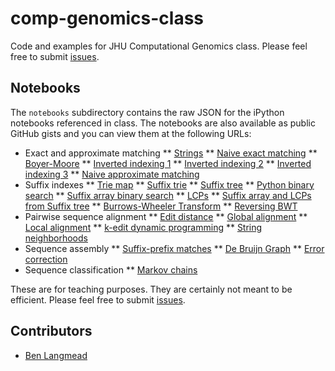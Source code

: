 comp-genomics-class
===================

Code and examples for JHU Computational Genomics class.  Please feel free to submit [issues].

[issues]: https://github.com/BenLangmead/comp-genomics-class/issues

Notebooks
---------

The `notebooks` subdirectory contains the raw JSON for the iPython notebooks referenced in class.  The notebooks are also available as public GitHub gists and you can view them at the following URLs:

* Exact and approximate matching
** [Strings]
** [Naive exact matching]
** [Boyer-Moore]
** [Inverted indexing 1]
** [Inverted indexing 2]
** [Inverted indexing 3]
** [Naive approximate matching]
* Suffix indexes
** [Trie map]
** [Suffix trie]
** [Suffix tree]
** [Python binary search]
** [Suffix array binary search]
** [LCPs]
** [Suffix array and LCPs from Suffix tree]
** [Burrows-Wheeler Transform]
** [Reversing BWT]
* Pairwise sequence alignment
** [Edit distance]
** [Global alignment]
** [Local alignment]
** [k-edit dynamic programming]
** [String neighborhoods]
* Sequence assembly
** [Suffix-prefix matches]
** [De Bruijn Graph]
** [Error correction]
* Sequence classification
** [Markov chains]

[Strings]: http://nbviewer.ipython.org/6512698
[Naive exact matching]: http://nbviewer.ipython.org/6513059
[Inverted indexing 1]: http://nbviewer.ipython.org/6582444
[Inverted indexing 2]: http://nbviewer.ipython.org/6584538
[Inverted indexing 3]: http://nbviewer.ipython.org/6582836
[Naive approximate matching]: http://nbviewer.ipython.org/6603391
[Boyer-Moore]: http://nbviewer.ipython.org/6603340
[Trie map]: http://nbviewer.ipython.org/6603619
[Suffix trie]: http://nbviewer.ipython.org/6603756
[Suffix tree]: http://nbviewer.ipython.org/6665861
[Python binary search]: http://nbviewer.ipython.org/6603756
[Suffix array binary search]: http://nbviewer.ipython.org/6765182
[LCPs]: http://nbviewer.ipython.org/6783863
[Suffix array and LCPs from Suffix tree]: http://nbviewer.ipython.org/6796858
[Burrows-Wheeler Transform]: http://nbviewer.ipython.org/6798379
[Reversing BWT]: http://nbviewer.ipython.org/6860491
[Edit distance]: http://nbviewer.ipython.org/6894694
[Global alignment]: http://nbviewer.ipython.org/6895625
[Local alignment]: http://nbviewer.ipython.org/6994170
[k-edit dynamic programming]: http://nbviewer.ipython.org/7011945
[String neighborhoods]: http://nbviewer.ipython.org/7012233
[Suffix-prefix matches]: http://nbviewer.ipython.org/7089885
[De Bruijn graph]: http://nbviewer.ipython.org/7237207
[Error correction]: http://nbviewer.ipython.org/7339417
[Markov chains]: http://nbviewer.ipython.org/7413873

These are for teaching purposes.  They are certainly not meant to be efficient.  Please feel free to submit [issues].

Contributors
------------

* [Ben Langmead]

[Ben Langmead]: http://www.cs.jhu.edu/~langmea/index.shtml
